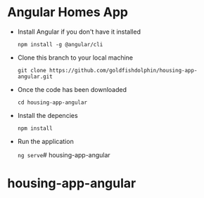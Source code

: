 # Angular Homes App
- Install Angular if you don't have it installed

  `npm install -g @angular/cli`

- Clone this branch to your local machine

  `git clone https://github.com/goldfishdolphin/housing-app-angular.git`

- Once the code has been downloaded

  `cd housing-app-angular`

- Install the depencies

  `npm install` 

- Run the application 

  `ng serve`# housing-app-angular
# housing-app-angular
